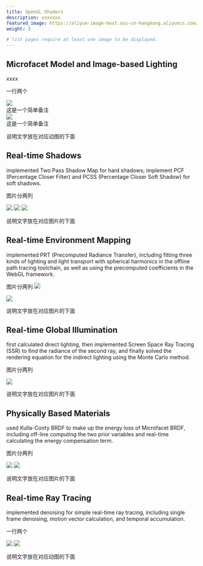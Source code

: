 ```yaml
---
title: OpenGL Shaders
description: xxxxxxx
featured_image: https://aliyun-image-host.oss-cn-hongkong.aliyuncs.com/2023-12-12-PCSS.png
weight: 3

# list pages require at least one image to be displayed.
---
```


## Microfacet Model and Image-based Lighting
xxxx

一行两个


<div class="columns-2">
<div> <img class=" w-full aspect-video" src="https://aliyun-image-host.oss-cn-hongkong.aliyuncs.com/2023-12-14-Microfacet-BRDF-IBL.gif" ></img>
<div>这是一个简单备注 </div>
</div>
<div><img class=" w-full  aspect-video" src="https://aliyun-image-host.oss-cn-hongkong.aliyuncs.com/2023-12-14-Disney-BRDF-IBL.gif"> </img> </div>
<div>这是一个简单备注 </div>
</div>




说明文字放在对应动图的下面

## Real-time Shadows
implemented Two Pass Shadow Map for hard shadows; implement PCF (Percentage Closer Filter) and PCSS (Percentage Closer Soft Shadow) for soft shadows.

图片分两列

<img class="h-10 w-10 " src="https://aliyun-image-host.oss-cn-hongkong.aliyuncs.com/2023-12-12-ShadowMap.png" /> 

<img class="h-10 w-10 " src="https://aliyun-image-host.oss-cn-hongkong.aliyuncs.com/2023-12-12-PCF.png" /> 

<img class="h-10 w-10 " src="https://aliyun-image-host.oss-cn-hongkong.aliyuncs.com/2023-12-12-PCSS.png" /> 


说明文字放在对应图片的下面

## Real-time Environment Mapping
implemented PRT (Precomputed Radiance Transfer), including fitting three kinds of lighting and light transport with spherical harmonics in the offline path tracing toolchain, as well as using the precomputed coefficients in the WebGL framework.

图片分两列
<img class="h-10 w-10 rounded-full" src="https://aliyun-image-host.oss-cn-hongkong.aliyuncs.com/2023-12-12-Diffuse%20Shadowed.png" style="max-with:100%" /> 



<img class="h-10 w-10 rounded-full" src="https://aliyun-image-host.oss-cn-hongkong.aliyuncs.com/2023-12-12-Diffuse%20Inter-reflection.png" style="max-with:100%" /> 

说明文字放在对应图片的下面

## Real-time Global Illumination
first calculated direct lighting, then implemented Screen Space Ray Tracing (SSR) to find the radiance of the second ray, and finally solved the rendering equation for the indirect lighting using the Monte Carlo method.

图片分两列

<img class="h-10 w-10 rounded-full" src="https://aliyun-image-host.oss-cn-hongkong.aliyuncs.com/2023-12-12-cube.png"  /> 



说明文字放在对应图片的下面

## Physically Based Materials
used Kulla-Conty BRDF to make up the energy loss of Microfacet BRDF, including off-line computing the two prior variables and real-time calculating the energy compensation term.

图片分两列

<img class="h-10 w-10 rounded-full" src="https://aliyun-image-host.oss-cn-hongkong.aliyuncs.com/2023-12-12-KullaConty.png"  /> 


<img class="h-10 w-10 rounded-full" src="https://aliyun-image-host.oss-cn-hongkong.aliyuncs.com/2023-12-12-KullaContywithIBL.png"  /> 

说明文字放在对应图片的下面

## Real-time Ray Tracing
implemented denoising for simple real-time ray tracing, including single frame denoising, motion vector calculation, and temporal accumulation.

一行两个

<img class="h-10 w-10 rounded-full" src="https://aliyun-image-host.oss-cn-hongkong.aliyuncs.com/2023-12-14-box-input.gif"  /> 

<img class="h-10 w-10 rounded-full" src="https://aliyun-image-host.oss-cn-hongkong.aliyuncs.com/2023-12-14-box-result.gif"  /> 

说明文字放在对应动图的下面
